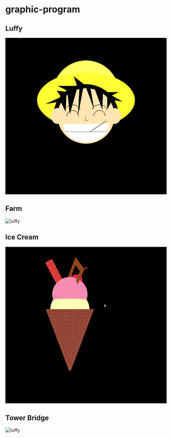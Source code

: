 # graphic-program

## Luffy
![luffy](https://github.com/yujune/graphic-program/blob/main/screenshot/luffy.png)

## Farm
![luffy](https://github.com/yujune/graphic-program/blob/main/screenshot/farm.gif)

## Ice Cream
![luffy](https://github.com/yujune/graphic-program/blob/main/screenshot/icecream.gif)

## Tower Bridge
![luffy](https://github.com/yujune/graphic-program/blob/main/screenshot/bridge.gif)

